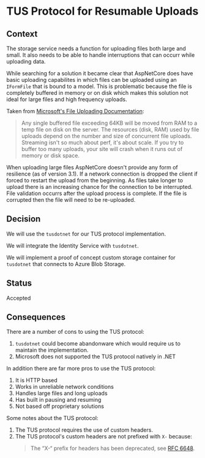 # TUS Protocol for Resumable Uploads

## Context
The storage service needs a function for uploading files both large and small. It also needs to be able to handle interruptions that can occurr while uploading data.

While searching for a solution it became clear that AspNetCore does have basic uploading capabilites in which files can be uploaded using an `IFormFile` that is bound to a model. This is problematic because the file is completely buffered in memory or on disk which makes this solution not ideal for large files and high frequency uploads.

Taken from [Microsoft's File Uploading Documentation](https://docs.microsoft.com/en-us/aspnet/core/mvc/models/file-uploads#file-upload-scenarios):
> Any single buffered file exceeding 64KB will be moved from RAM to a temp file on disk on the server. The resources (disk, RAM) used by file uploads depend on the number and size of concurrent file uploads. Streaming isn't so much about perf, it's about scale. If you try to buffer too many uploads, your site will crash when it runs out of memory or disk space.

When uploading large files AspNetCore doesn't provide any form of resilience (as of version 3.1). If a network connection is dropped the client if forced to restart the upload from the beginning. As files take longer to upload there is an increasing chance for the connection to be interrupted. File validation occurrs after the upload process is complete. If the file is corrupted then the file will need to be re-uploaded.

## Decision
We will use the `tusdotnet` for our TUS protocol implementation.

We will integrate the Identity Service with `tusdotnet`.

We will implement a proof of concept custom storage container for `tusdotnet` that connects to Azure Blob Storage.

## Status
Accepted

## Consequences
There are a number of cons to using the TUS protocol:
1. `tusdotnet` could become abandonware which would require us to maintain the implementation.
2. Microsoft does not supported the TUS protocol natively in .NET

In addition there are far more pros to use the TUS protocol:
1. It is HTTP based
2. Works in unreliable network conditions
3. Handles large files and long uploads
4. Has built in pausing and resuming
5. Not based off proprietary solutions

Some notes about the TUS protocol:
1. The TUS protocol requires the use of custom headers.
2. The TUS protocol's custom headers are not prefixed with `X-` because:
    > The “X-“ prefix for headers has been deprecated, see [RFC 6648](http://tools.ietf.org/html/rfc6648).